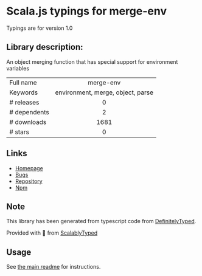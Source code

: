 
# Scala.js typings for merge-env

Typings are for version 1.0

## Library description:
An object merging function that has special support for environment variables

|                    |                 |
| ------------------ | :-------------: |
| Full name          | merge-env |
| Keywords           | environment, merge, object, parse |
| # releases         | 0 |
| # dependents       | 2 |
| # downloads        | 1681 |
| # stars            | 0 |

## Links
- [Homepage](https://github.com/bholloway/merge-env)
- [Bugs](https://github.com/bholloway/merge-env/issues)
- [Repository](https://github.com/bholloway/merge-env)
- [Npm](https://www.npmjs.com/package/merge-env)
    


## Note
This library has been generated from typescript code from [DefinitelyTyped](https://definitelytyped.org).

Provided with :purple_heart: from [ScalablyTyped](https://github.com/oyvindberg/ScalablyTyped)

## Usage
See [the main readme](../../readme.md) for instructions.


